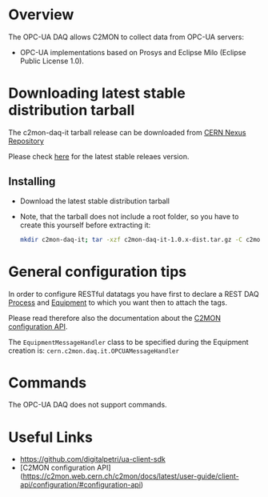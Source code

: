 # Overview

The OPC-UA DAQ allows C2MON to collect data from OPC-UA servers:

- OPC-UA implementations based on Prosys and Eclipse Milo (Eclipse Public License 1.0).


# Downloading latest stable distribution tarball

The c2mon-daq-it tarball release can be downloaded from [CERN Nexus Repository](https://nexus.web.cern.ch/nexus/#nexus-search;gav~cern.c2mon.daq~c2mon-daq-opcua~~tar.gz~)

Please check [here](https://gitlab.cern.ch/c2mon/c2mon-daq-opcua/tags) for the latest stable releaes version.

## Installing

- Download the latest stable distribution tarball
- Note, that the tarball does not include a root folder, so you have to create this yourself before extracting it:
  
  ```bash
  mkdir c2mon-daq-it; tar -xzf c2mon-daq-it-1.0.x-dist.tar.gz -C c2mon-daq-it
  
  ```




# General configuration tips
In order to configure RESTful datatags you have first to declare a REST DAQ [Process](http://c2mon.web.cern.ch/c2mon/docs/latest/user-guide/client-api/configuration/#configuring-processes) and [Equipment](http://c2mon.web.cern.ch/c2mon/docs/latest/user-guide/client-api/configuration/#configuring-equipment) to which you want then to attach the tags. 

Please read therefore also the documentation about the [C2MON configuration API](http://c2mon.web.cern.ch/c2mon/docs/latest/user-guide/client-api/configuration/#configuration-api). 

The `EquipmentMessageHandler` class to be specified during the Equipment creation is: `cern.c2mon.daq.it.OPCUAMessageHandler`

# Commands

The OPC-UA DAQ does not support commands.


# Useful Links

- https://github.com/digitalpetri/ua-client-sdk
- [C2MON configuration API] (https://c2mon.web.cern.ch/c2mon/docs/latest/user-guide/client-api/configuration/#configuration-api)
